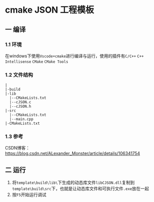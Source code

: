 # cmake JSON 工程模板

## 一 编译

### 1.1 环境

在windows下使用`Vscode+cmake`进行编译与运行，使用的插件有`C/C++` `C++ Intellisense` `CMake` `CMake Tools`

### 1.2 文件结构

```
|
|-build
|-lib
  |--CMakeLists.txt
  |--cJSON.c
  |--cJSON.h
|-src
  |--CMakeLists.txt
  |--main.cpp
|-CMakeLists.txt

```

### 1.3 参考

CSDN博客：<https://blog.csdn.net/ALexander_Monster/article/details/106341754>

## 二 运行

1. 将`template\build\lib\`下生成的动态库文件`libCJSON.dll`复制到`template\build\src`下，也就是让动态库文件和可执行文件`.exe`放在一起
2. 按`F5`开始运行调试
